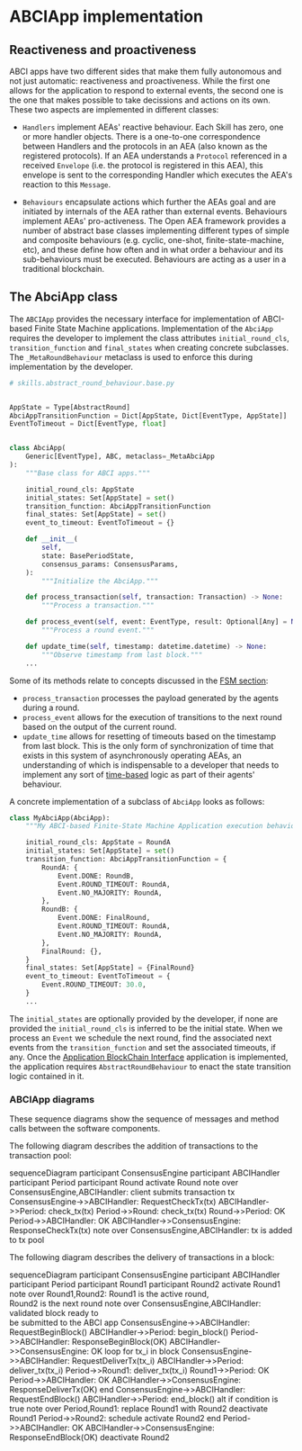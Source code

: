 # ABCIApp implementation

## Reactiveness and proactiveness

ABCI apps have two different sides that make them fully autonomous and not just automatic: reactiveness and proactiveness. While the first one allows for the application to respond to external events, the second one is the one that makes possible to take decissions and actions on its own. These two aspects are implemented in different classes:

- `Handlers` implement AEAs' reactive behaviour. Each Skill has zero, one or more handler objects. There is a one-to-one correspondence between Handlers and the protocols in an AEA (also known as the registered protocols). If an AEA understands a `Protocol` referenced in a received `Envelope` (i.e. the protocol is registered in this AEA), this envelope is sent to the corresponding Handler which executes the AEA's reaction to this `Message`.

- `Behaviours` encapsulate actions which further the AEAs goal and are initiated by internals of the AEA rather than external events. Behaviours implement AEAs' pro-activeness. The Open AEA framework provides a number of abstract base classes implementing different types of simple and composite behaviours (e.g. cyclic, one-shot, finite-state-machine, etc), and these define how often and in what order a behaviour and its sub-behaviours must be executed. Behaviours are acting as a user in a traditional blockchain.

## The AbciApp class

The `ABCIApp` provides the necessary interface for implementation of ABCI-based
Finite State Machine applications. Implementation of the `AbciApp` requires the
developer to implement the class attributes `initial_round_cls`,
`transition_function` and `final_states` when creating concrete subclasses. The
`_MetaRoundBehaviour` metaclass is used to enforce this during implementation
by the developer.

```python
# skills.abstract_round_behaviour.base.py


AppState = Type[AbstractRound]
AbciAppTransitionFunction = Dict[AppState, Dict[EventType, AppState]]
EventToTimeout = Dict[EventType, float]


class AbciApp(
    Generic[EventType], ABC, metaclass=_MetaAbciApp
):
    """Base class for ABCI apps."""

    initial_round_cls: AppState
    initial_states: Set[AppState] = set()
    transition_function: AbciAppTransitionFunction
    final_states: Set[AppState] = set()
    event_to_timeout: EventToTimeout = {}

    def __init__(
        self,
        state: BasePeriodState,
        consensus_params: ConsensusParams,
    ):
        """Initialize the AbciApp."""

    def process_transaction(self, transaction: Transaction) -> None:
        """Process a transaction."""

    def process_event(self, event: EventType, result: Optional[Any] = None) -> None:
        """Process a round event."""

    def update_time(self, timestamp: datetime.datetime) -> None:
        """Observe timestamp from last block."""
    ...
```

Some of its methods relate to concepts discussed in the [FSM section](./fsm.md):

- `process_transaction` processes the payload generated by the agents during a round.
- `process_event` allows for the execution of transitions to the next round based on the output of the current round.
- `update_time` allows for resetting of timeouts based on the timestamp from last
  block. This is the only form of synchronization of time that exists in this
  system of asynchronously operating AEAs, an understanding of which is
  indispensable to a developer that needs to implement any sort of
  [time-based](https://valory-xyz.github.io/open-aea/agent-oriented-development/#time)
  logic as part of their agents' behaviour.


A concrete implementation of a subclass of `AbciApp` looks as follows:

```python
class MyAbciApp(AbciApp):
    """My ABCI-based Finite-State Machine Application execution behaviour"""

    initial_round_cls: AppState = RoundA
    initial_states: Set[AppState] = set()
    transition_function: AbciAppTransitionFunction = {
        RoundA: {
            Event.DONE: RoundB,
            Event.ROUND_TIMEOUT: RoundA,
            Event.NO_MAJORITY: RoundA,
        },
        RoundB: {
            Event.DONE: FinalRound,
            Event.ROUND_TIMEOUT: RoundA,
            Event.NO_MAJORITY: RoundA,
        },
        FinalRound: {},
    }
    final_states: Set[AppState] = {FinalRound}
    event_to_timeout: EventToTimeout = {
        Event.ROUND_TIMEOUT: 30.0,
    }
    ...
```

The `initial_states` are optionally provided by the developer, if none are
provided the `initial_round_cls` is inferred to be the initial state.
When we process an `Event` we schedule the next round, find the associated
next events from the `transition_function` and set the associated timeouts, if
any. Once the [Application BlockChain Interface](./abci.md) application is
implemented, the application requires `AbstractRoundBehaviour` to enact the
state transition logic contained in it.


### ABCIApp diagrams

These sequence diagrams show the sequence of messages and method calls between
the software components.

The following diagram describes the addition of transactions to the transaction
pool:

<div class="mermaid">
    sequenceDiagram
        participant ConsensusEngine
        participant ABCIHandler
        participant Period
        participant Round
        activate Round
        note over ConsensusEngine,ABCIHandler: client submits transaction tx
        ConsensusEngine->>ABCIHandler: RequestCheckTx(tx)
        ABCIHandler->>Period: check_tx(tx)
        Period->>Round: check_tx(tx)
        Round->>Period: OK
        Period->>ABCIHandler: OK
        ABCIHandler->>ConsensusEngine: ResponseCheckTx(tx)
        note over ConsensusEngine,ABCIHandler: tx is added to tx pool
</div>

The following diagram describes the delivery of transactions in a block:

<div class="mermaid">
    sequenceDiagram
        participant ConsensusEngine
        participant ABCIHandler
        participant Period
        participant Round1
        participant Round2
        activate Round1
        note over Round1,Round2: Round1 is the active round,<br/>Round2 is the next round
        note over ConsensusEngine,ABCIHandler: validated block ready to<br/>be submitted to the ABCI app
        ConsensusEngine->>ABCIHandler: RequestBeginBlock()
        ABCIHandler->>Period: begin_block()
        Period->>ABCIHandler: ResponseBeginBlock(OK)
        ABCIHandler->>ConsensusEngine: OK
        loop for tx_i in block
            ConsensusEngine->>ABCIHandler: RequestDeliverTx(tx_i)
            ABCIHandler->>Period: deliver_tx(tx_i)
            Period->>Round1: deliver_tx(tx_i)
            Round1->>Period: OK
            Period->>ABCIHandler: OK
            ABCIHandler->>ConsensusEngine: ResponseDeliverTx(OK)
        end
        ConsensusEngine->>ABCIHandler: RequestEndBlock()
        ABCIHandler->>Period: end_block()
        alt if condition is true
            note over Period,Round1: replace Round1 with Round2
            deactivate Round1
            Period->>Round2: schedule
            activate Round2
        end
        Period->>ABCIHandler: OK
        ABCIHandler->>ConsensusEngine: ResponseEndBlock(OK)
        deactivate Round2
</div>
